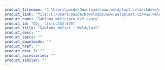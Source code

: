 ```yaml
---
product_filename: "C:\Users\paide\Downloads\www.weldplast.cz\markdown\sablona-merici.md"
product_link: "file:/C:/Users/paide/Downloads/www.weldplast.cz/www.weldplast.cz/sablona-merici"
product_name: "Šablona měřicípro K/V svary"
product_id: "Obj. číslo:152.676"
product_title: "Šablona měřicí | Weldplast"
product_desc: ""
product_specs: ""
product_downloads: ""
product_href: ""
product_desc_2: ""
product_accessories: ""
product_similar: ""
---
```

